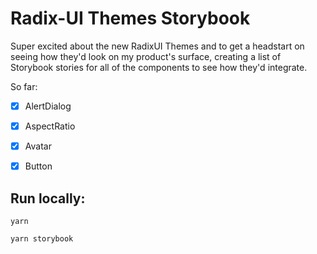 # Radix-UI Themes Storybook

Super excited about the new RadixUI Themes and to get a headstart on seeing how they'd look on my product's surface, creating a list of Storybook stories for all of the components to see how they'd integrate.


So far:

- [x] AlertDialog
- [x] AspectRatio
- [x] Avatar 
- [x] Button 


## Run locally:

```
yarn
```

```
yarn storybook
```
